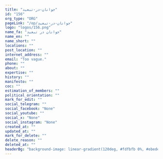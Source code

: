 ```yaml
---
title: "جوانان-در-تبعید"
id: "156"
org_type: "ORG"
pageLink: "/op/جوانان-در-تبعید"
logo: "logos/156.png"
name_fa: "جوانان در تبعید"
name_en: ""
name_short: ""
locations: ""
post_location: ""
internet_address: ""
email: "Too vague."
phone: ""
about: ""
expertise: ""
history: ""
manifesto: ""
coc: ""
estimation_of_members: ""
political_orientation: ""
mark_for_edit: ""
social_telegram: ""
social_facebook: "None"
social_youtube: ""
social_x: "None"
social_instagram: "None"
created_at: ""
updated_at: ""
mark_for_delete: ""
delete_reason: ""
deleted_at: ""
headerBg: "background-image: linear-gradient(120deg, #fdfbfb 0%, #ebedee 100%);"
---
```

